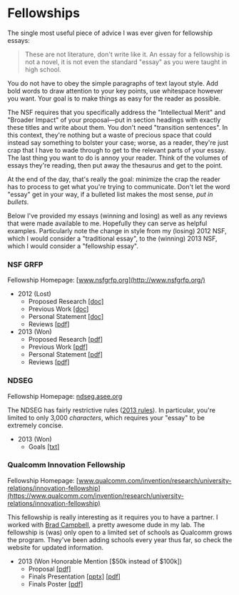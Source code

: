 Fellowships
=============

The single most useful piece of advice I was ever given for fellowship essays:
> These are not literature, don't write like it.
An essay for a fellowship is not a novel, it is not even the standard "essay" as
you were taught in high school.

You do not have to obey the simple paragraphs of text layout style. Add bold
words to draw attention to your key points, use whitespace however you want.
Your goal is to make things as easy for the reader as possible.

The NSF requires that you specifically address the "Intellectual
Merit" and "Broader Impact" of your proposal&mdash;put in section headings with
exactly these titles and write about them. You don't need "transition
sentences". In this context, they're nothing but a waste of precious space that
could instead say something to bolster your case; worse, as a reader, they're
just crap that I have to wade through to get to the relevant parts of your
essay. The last thing you want to do is annoy your reader. Think of the volumes
of essays they're reading, then put away the thesaurus and get to the point.

At the end of the day, that's really the goal: minimize the crap the reader has
to process to get what you're trying to communicate. Don't let the word "essay"
get in your way, if a bulleted list makes the most sense, _put in bullets_.

Below I've provided my essays (winning and losing) as well as any reviews that
were made available to me. Hopefully they can serve as helpful examples.
Particularly note the change in style from my (losing) 2012 NSF, which I would
consider a "traditional essay", to the (winning) 2013 NSF, which I would
consider a "fellowship essay".

### NSF GRFP
Fellowship Homepage: [www.nsfgrfp.org](http://www.nsfgrfp.org/)

 * 2012 (Lost)
    * Proposed Research <a href="/fellowships/2012-ppannuto-nsf-proposed.doc">[doc]</a>
    * Previous Work <a href="/fellowships/2012-ppannuto-nsf-previous.doc">[doc]</a>
    * Personal Statement <a href="/fellowships/2012-ppannuto-nsf-personal.doc">[doc]</a>
    * Reviews <a href="/fellowships/2012-ppannuto-nsf-reviews.pdf">[pdf]</a>
 * 2013 (Won)
    * Proposed Research <a href="/fellowships/2013-ppannuto-nsf-proposed.pdf">[pdf]</a>
    * Previous Work <a href="/fellowships/2013-ppannuto-nsf-previous.pdf">[pdf]</a>
    * Personal Statement <a href="/fellowships/2013-ppannuto-nsf-personal.pdf">[pdf]</a>
    * Reviews <a href="/fellowships/2013-ppannuto-nsf-reviews.pdf">[pdf]</a>

### NDSEG
Fellowship Homepage: [ndseg.asee.org](http://ndseg.asee.org/)

The NDSEG has fairly restrictive rules (<a href="/fellowships/2013-ndseg-rules.txt">2013 rules</a>).
In particular, you're limited to only 3,000 _characters_, which requires
your "essay" to be extremely concise.

 * 2013 (Won)
    * Goals <a href="/fellowships/2013-ppannuto-ndseg.txt">[txt]</a></li>

### Qualcomm Innovation Fellowship
Fellowship Homepage: [www.qualcomm.com/invention/research/university-relations/innovation-fellowship](https://www.qualcomm.com/invention/research/university-relations/innovation-fellowship)

This fellowship is really interesting as it requires you to have a partner. I
worked with [Brad Campbell](http://bradcampbell.com), a pretty
awesome dude in my lab. The fellowship is (was) only open to a limited set of
schools as Qualcomm grows the program. They've been adding schools every year
thus far, so check the website for updated information.

 * 2013 (Won Honorable Mention [$50k instead of $100k])
    * Proposal <a href="/fellowships/2013-bradjc-ppannuto-quinf.pdf">[pdf]</a>
    * Finals Presentation <a href="/fellowships/2013-bradjc-ppannuto-quinf-finals-proposal.pptx">[pptx]</a> <a href="/fellowships/2013-bradjc-ppannuto-quinf-finals-proposal-handouts.pdf">[pdf]</a>
    * Finals Poster <a href="/fellowships/2013-bradjc-ppannuto-quinf-finals-poster.pdf">[pdf]</a>

<!--
<h3>Musings</h3>
<p>Some small miscellaneous writings I've done over the years</p>
<ul>
	<li><a href="writings/makefiles.html">An Introduction to Makefiles and HOW they work</a></li>
	<li><a href="writings/quirks.html">Some interesting C 'gotchas', particularly when playing in the embedded space</a></li>
	<li><a href="writings/tips.html">Random Tips</a></li>
</ul>

<h3>Recommended Reads</h3>
<ul>
	<li><a href="http://www.zaval.org/resources/library/butenhof1.html">David Butenhorf on recursive mutexes</a></li>
	<li><a href="http://www.muppetlabs.com/~breadbox/software/tiny/teensy.html">A nice "down to the metal" explanation of minimalist programs</a></li>
</ul>

<h3>Useful Resources</h3>
<ul>
	<li><a href="http://www.alexhunterlang.com/nsf-fellowship">A nice collection of links for the NSF GRFP. Most importantly, links to several previous winning essays</a>
	<li><a href="http://www.aosabook.org/en/llvm.html">One of the better introductions to LLVM I've found</a></li>
	<li><a href="http://www.pygtk.org/articles/subclassing-gobject/sub-classing-gobject-in-python.htm">A (somewhat dated) introduction to gobjects in PyGTK</a></li>
</ul>-->
<!-- http://www.win.tue.nl/~aeb/linux/vfs/trail-2.html -->

